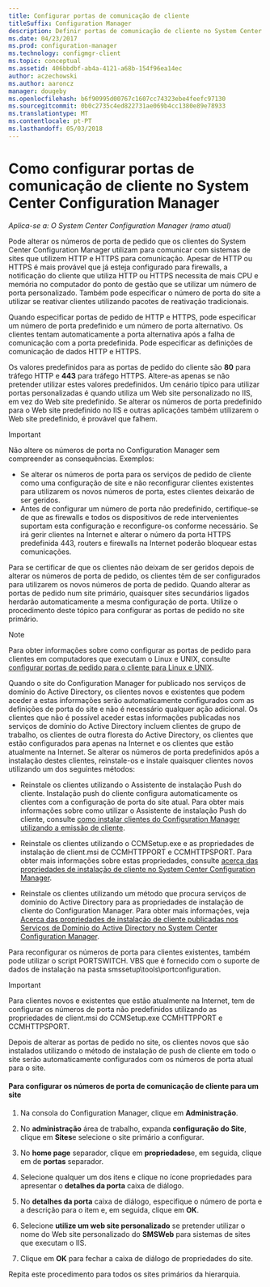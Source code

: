 ```yaml
---
title: Configurar portas de comunicação de cliente
titleSuffix: Configuration Manager
description: Definir portas de comunicação de cliente no System Center Configuration Manager.
ms.date: 04/23/2017
ms.prod: configuration-manager
ms.technology: configmgr-client
ms.topic: conceptual
ms.assetid: 406bbdbf-ab4a-4121-a68b-154f96ea14ec
author: aczechowski
ms.author: aaroncz
manager: dougeby
ms.openlocfilehash: b6f90995d00767c1607cc74323ebe4feefc97130
ms.sourcegitcommit: 0b0c2735c4ed822731ae069b4cc1380e89e78933
ms.translationtype: MT
ms.contentlocale: pt-PT
ms.lasthandoff: 05/03/2018
---
```

# <a name="how-to-configure-client-communication-ports-in-system-center-configuration-manager"></a>Como configurar portas de comunicação de cliente no System Center Configuration Manager

*Aplica-se a: O System Center Configuration Manager (ramo atual)*

Pode alterar os números de porta de pedido que os clientes do System Center Configuration Manager utilizam para comunicar com sistemas de sites que utilizem HTTP e HTTPS para comunicação. Apesar de HTTP ou HTTPS é mais provável que já esteja configurado para firewalls, a notificação do cliente que utiliza HTTP ou HTTPS necessita de mais CPU e memória no computador do ponto de gestão que se utilizar um número de porta personalizado. Também pode especificar o número de porta do site a utilizar se reativar clientes utilizando pacotes de reativação tradicionais.  

 Quando especificar portas de pedido de HTTP e HTTPS, pode especificar um número de porta predefinido e um número de porta alternativo. Os clientes tentam automaticamente a porta alternativa após a falha de comunicação com a porta predefinida. Pode especificar as definições de comunicação de dados HTTP e HTTPS.  

 Os valores predefinidos para as portas de pedido do cliente são **80** para tráfego HTTP e **443** para tráfego HTTPS. Altere-as apenas se não pretender utilizar estes valores predefinidos. Um cenário típico para utilizar portas personalizadas é quando utiliza um Web site personalizado no IIS, em vez do Web site predefinido. Se alterar os números de porta predefinido para o Web site predefinido no IIS e outras aplicações também utilizarem o Web site predefinido, é provável que falhem.  

> [!IMPORTANT]  
>  Não altere os números de porta no Configuration Manager sem compreender as consequências. Exemplos:  
>   
>  -   Se alterar os números de porta para os serviços de pedido de cliente como uma configuração de site e não reconfigurar clientes existentes para utilizarem os novos números de porta, estes clientes deixarão de ser geridos.  
> -   Antes de configurar um número de porta não predefinido, certifique-se de que as firewalls e todos os dispositivos de rede intervenientes suportam esta configuração e reconfigure-os conforme necessário. Se irá gerir clientes na Internet e alterar o número da porta HTTPS predefinida 443, routers e firewalls na Internet poderão bloquear estas comunicações.  

 Para se certificar de que os clientes não deixam de ser geridos depois de alterar os números de porta de pedido, os clientes têm de ser configurados para utilizarem os novos números de porta de pedido. Quando alterar as portas de pedido num site primário, quaisquer sites secundários ligados herdarão automaticamente a mesma configuração de porta. Utilize o procedimento deste tópico para configurar as portas de pedido no site primário.  

> [!NOTE]  
>  Para obter informações sobre como configurar as portas de pedido para clientes em computadores que executam o Linux e UNIX, consulte [configurar portas de pedido para o cliente para Linux e UNIX](../../../core/clients/deploy/deploy-clients-to-unix-and-linux-servers.md#BKMK_ConfigLnUClientCommuincations).  

 Quando o site do Configuration Manager for publicado nos serviços de domínio do Active Directory, os clientes novos e existentes que podem aceder a estas informações serão automaticamente configurados com as definições de porta do site e não é necessário qualquer ação adicional. Os clientes que não é possível aceder estas informações publicadas nos serviços de domínio do Active Directory incluem clientes de grupo de trabalho, os clientes de outra floresta do Active Directory, os clientes que estão configurados para apenas na Internet e os clientes que estão atualmente na Internet. Se alterar os números de porta predefinidos após a instalação destes clientes, reinstale-os e instale quaisquer clientes novos utilizando um dos seguintes métodos:  

-   Reinstale os clientes utilizando o Assistente de instalação Push do cliente. Instalação push do cliente configura automaticamente os clientes com a configuração de porta do site atual. Para obter mais informações sobre como utilizar o Assistente de instalação Push do cliente, consulte [como instalar clientes do Configuration Manager utilizando a emissão de cliente](../../../core/clients/deploy/deploy-clients-to-windows-computers.md#BKMK_ClientPush).  

-   Reinstale os clientes utilizando o CCMSetup.exe e as propriedades de instalação de client.msi de CCMHTTPPORT e CCMHTTPSPORT. Para obter mais informações sobre estas propriedades, consulte [acerca das propriedades de instalação de cliente no System Center Configuration Manager](../../../core/clients/deploy/about-client-installation-properties.md).  

-   Reinstale os clientes utilizando um método que procura serviços de domínio do Active Directory para as propriedades de instalação de cliente do Configuration Manager. Para obter mais informações, veja [Acerca das propriedades de instalação de cliente publicadas nos Serviços de Domínio do Active Directory no System Center Configuration Manager](../../../core/clients/deploy/about-client-installation-properties-published-to-active-directory-domain-services.md).  

 Para reconfigurar os números de porta para clientes existentes, também pode utilizar o script PORTSWITCH. VBS que é fornecido com o suporte de dados de instalação na pasta smssetup\tools\portconfiguration.  

> [!IMPORTANT]  
>  Para clientes novos e existentes que estão atualmente na Internet, tem de configurar os números de porta não predefinidos utilizando as propriedades de client.msi do CCMSetup.exe CCMHTTPPORT e CCMHTTPSPORT.  

 Depois de alterar as portas de pedido no site, os clientes novos que são instalados utilizando o método de instalação de push de cliente em todo o site serão automaticamente configurados com os números de porta atual para o site.  

#### <a name="to-configure-the-client-communication-port-numbers-for-a-site"></a>Para configurar os números de porta de comunicação de cliente para um site  

1.  Na consola do Configuration Manager, clique em **Administração**.  

2.  No **administração** área de trabalho, expanda **configuração do Site**, clique em **Sites**e selecione o site primário a configurar.  

3.  No **home page** separador, clique em **propriedades**e, em seguida, clique em de **portas** separador.  

4.  Selecione qualquer um dos itens e clique no ícone propriedades para apresentar o **detalhes da porta** caixa de diálogo.  

5.  No **detalhes da porta** caixa de diálogo, especifique o número de porta e a descrição para o item e, em seguida, clique em **OK**.  

6.  Selecione **utilize um web site personalizado** se pretender utilizar o nome do Web site personalizado do **SMSWeb** para sistemas de sites que executam o IIS.  

7.  Clique em **OK** para fechar a caixa de diálogo de propriedades do site.  

 Repita este procedimento para todos os sites primários da hierarquia.
